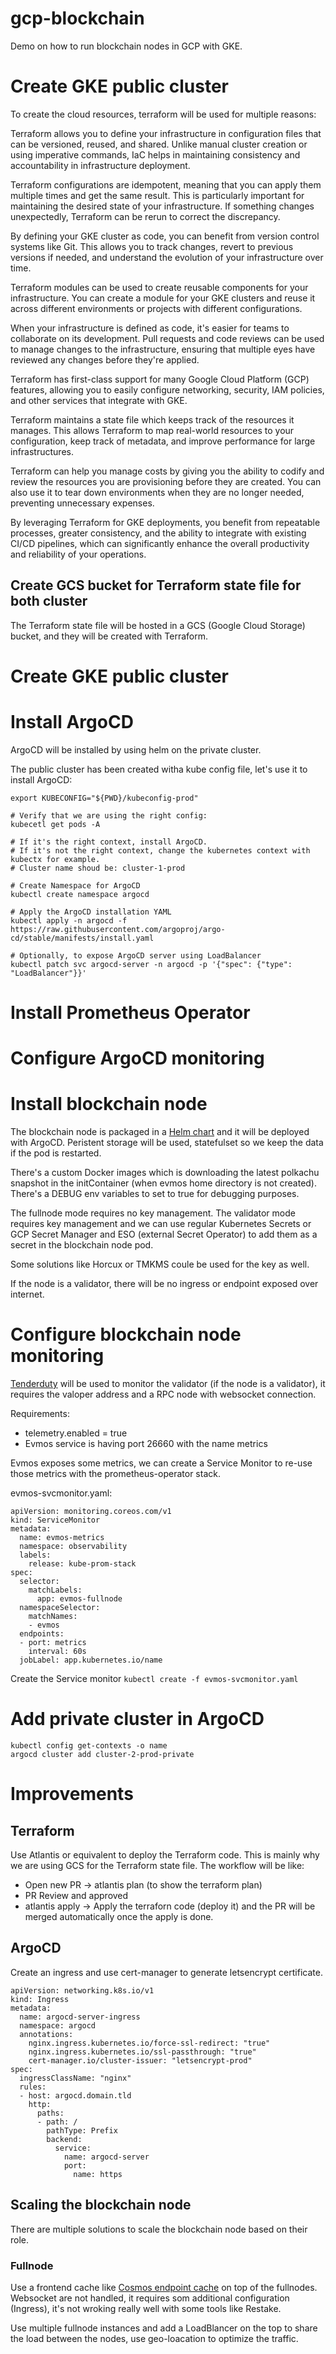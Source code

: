# gcp-blockchain

Demo on how to run blockchain nodes in GCP with GKE.

# Create GKE public cluster

To create the cloud resources, terraform will be used for multiple reasons:

Terraform allows you to define your infrastructure in configuration files that can be versioned, reused, and shared. Unlike manual cluster creation or using imperative commands, IaC helps in maintaining consistency and accountability in infrastructure deployment.

Terraform configurations are idempotent, meaning that you can apply them multiple times and get the same result. This is particularly important for maintaining the desired state of your infrastructure. If something changes unexpectedly, Terraform can be rerun to correct the discrepancy.

By defining your GKE cluster as code, you can benefit from version control systems like Git. This allows you to track changes, revert to previous versions if needed, and understand the evolution of your infrastructure over time.

Terraform modules can be used to create reusable components for your infrastructure. You can create a module for your GKE clusters and reuse it across different environments or projects with different configurations.

When your infrastructure is defined as code, it's easier for teams to collaborate on its development. Pull requests and code reviews can be used to manage changes to the infrastructure, ensuring that multiple eyes have reviewed any changes before they're applied.

Terraform has first-class support for many Google Cloud Platform (GCP) features, allowing you to easily configure networking, security, IAM policies, and other services that integrate with GKE.

Terraform maintains a state file which keeps track of the resources it manages. This allows Terraform to map real-world resources to your configuration, keep track of metadata, and improve performance for large infrastructures.

Terraform can help you manage costs by giving you the ability to codify and review the resources you are provisioning before they are created. You can also use it to tear down environments when they are no longer needed, preventing unnecessary expenses.

By leveraging Terraform for GKE deployments, you benefit from repeatable processes, greater consistency, and the ability to integrate with existing CI/CD pipelines, which can significantly enhance the overall productivity and reliability of your operations.

## Create GCS bucket for Terraform state file for both cluster

The Terraform state file will be hosted in a GCS (Google Cloud Storage) bucket, and they will be created with Terraform.

# Create GKE public cluster


# Install ArgoCD

ArgoCD will be installed by using helm on the private cluster.

The public cluster has been created witha kube config file, let's use it to install ArgoCD:

```
export KUBECONFIG="${PWD}/kubeconfig-prod"

# Verify that we are using the right config:
kubecetl get pods -A

# If it's the right context, install ArgoCD.
# If it's not the right context, change the kubernetes context with kubectx for example.
# Cluster name shoud be: cluster-1-prod

# Create Namespace for ArgoCD
kubectl create namespace argocd

# Apply the ArgoCD installation YAML
kubectl apply -n argocd -f https://raw.githubusercontent.com/argoproj/argo-cd/stable/manifests/install.yaml

# Optionally, to expose ArgoCD server using LoadBalancer
kubectl patch svc argocd-server -n argocd -p '{"spec": {"type": "LoadBalancer"}}'
```

# Install Prometheus Operator

# Configure ArgoCD monitoring

# Install blockchain node

The blockchain node is packaged in a [Helm chart](https://github.com/StakeLab-Zone/StakeLab/tree/main/Charts/evmos) and it will be deployed with ArgoCD.
Peristent storage will be used, statefulset so we keep the data if the pod is restarted.

There's a custom Docker images which is downloading the latest polkachu snapshot in the initContainer (when evmos home directory is not created). There's a DEBUG env variables to set to true for debugging purposes.

The fullnode mode requires no key management.
The validator mode requires key management and we can use regular Kubernetes Secrets or GCP Secret Manager and ESO (external Secret Operator) to add them as a secret in the blockchain node pod.

Some solutions like Horcux or TMKMS coule be used for the key as well.

If the node is a validator, there will be no ingress or endpoint exposed over internet.

# Configure blockchain node monitoring

[Tenderduty](https://github.com/StakeLab-Zone/StakeLab/tree/main/Charts/tenderduty) will be used to monitor the validator (if the node is a validator), it requires the valoper address and a RPC node with websocket connection.

Requirements:
- telemetry.enabled = true
- Evmos service is having port 26660 with the name metrics

Evmos exposes some metrics, we can create a Service Monitor to re-use those metrics with the prometheus-operator stack.

evmos-svcmonitor.yaml:
```
apiVersion: monitoring.coreos.com/v1
kind: ServiceMonitor
metadata:
  name: evmos-metrics
  namespace: observability
  labels:
    release: kube-prom-stack
spec:
  selector:
    matchLabels:
      app: evmos-fullnode
  namespaceSelector:
    matchNames:
    - evmos
  endpoints:
  - port: metrics
    interval: 60s
  jobLabel: app.kubernetes.io/name
```

Create the Service monitor
`kubectl create -f evmos-svcmonitor.yaml`

# Add private cluster in ArgoCD

```
kubectl config get-contexts -o name
argocd cluster add cluster-2-prod-private
```

# Improvements

## Terraform 
Use Atlantis or equivalent to deploy the Terraform code. This is mainly why we are using GCS for the Terraform state file.
The workflow will be like:
- Open new PR -> atlantis plan (to show the terraform plan)
- PR Review and approved
- atlantis apply -> Apply the terraforn code (deploy it) and the PR will be merged automatically once the apply is done.

## ArgoCD

Create an ingress and use cert-manager to generate letsencrypt certificate.
```
apiVersion: networking.k8s.io/v1
kind: Ingress
metadata:
  name: argocd-server-ingress
  namespace: argocd
  annotations:
    nginx.ingress.kubernetes.io/force-ssl-redirect: "true"
    nginx.ingress.kubernetes.io/ssl-passthrough: "true"
    cert-manager.io/cluster-issuer: "letsencrypt-prod"
spec:
  ingressClassName: "nginx"
  rules:
  - host: argocd.domain.tld
    http:
      paths:
      - path: /
        pathType: Prefix
        backend:
          service:
            name: argocd-server
            port:
              name: https
```

## Scaling the blockchain node

There are multiple solutions to scale the blockchain node based on their role.

### Fullnode

Use a frontend cache like [Cosmos endpoint cache](https://github.com/StakeLab-Zone/StakeLab/tree/main/Charts/cosmos-endpoint-cache) on top of the fullnodes.
Websocket are not handled, it requires som additional configuration (Ingress), it's not wroking really well with some tools like Restake.

Use multiple fullnode instances and add a LoadBlancer on the top to share the load between the nodes, use geo-loacation to optimize the traffic.

